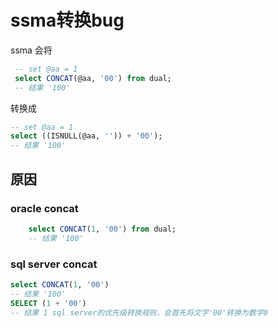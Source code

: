 # ssma转换bug

ssma 会将

```sql
 -- set @aa = 1
 select CONCAT(@aa, '00') from dual;
 -- 结果 '100'
```

转换成

```sql
-- set @aa = 1
select ((ISNULL(@aa, '')) + '00');
-- 结果 '100'
```

## 原因

### oracle concat

```sql
	select CONCAT(1, '00') from dual;
	-- 结果 '100'
```

### sql server concat

```sql
select CONCAT(1, '00')
-- 结果 '100'
SELECT (1 + '00')
-- 结果 1 sql server的优先级转换规则，会首先将文字'00'转换为数字0
```

